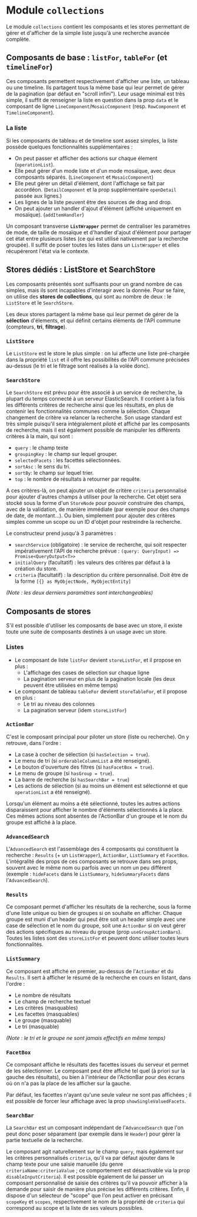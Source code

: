 # Module `collections`

Le module `collections` contient les composants et les stores permettant de gérer et d'afficher de la simple liste jusqu'à une recherche avancée complète.

## Composants de base : `listFor`, `tableFor` (et `timelineFor`)

Ces composants permettent respectivement d'afficher une liste, un tableau ou une timeline. Ils partagent tous la même base qui leur permet de gérer de la pagination (par défaut en "scroll infini"). Leur usage minimal est très simple, il suffit de renseigner la liste en question dans la prop `data` et le composant de ligne `LineComponent`/`MosaicComponent` (resp. `RowComponent` et `TimelineComponent`).

### La liste
Si les composants de tableau et de timeline sont assez simples, la liste possède quelques fonctionnalités supplémentaires :
- On peut passer et afficher des actions sur chaque élement (`operationList`).
- Elle peut gérer d'un mode liste et d'un mode mosaïque, avec deux composants séparés. (`LineComponent` et `MosaicComponent`)
- Elle peut gérer un détail d'élément, dont l'affichage se fait par accordéon. (`DetailComponent` et la prop supplémentaire `openDetail` passée aux lignes.)
- Les lignes de la liste peuvent être des sources de drag and drop.
- On peut ajouter un handler d'ajout d'élément (affiché uniquement en mosaïque). (`addItemHandler`)

Un composant transverse **`ListWrapper`** permet de centraliser les paramètres de mode, de taille de mosaïque et d'handler d'ajout d'élément pour partager cet état entre plusieurs listes (ce qui est utilisé nativement par la recherche groupée). Il suffit de poser toutes les listes dans un `ListWrapper` et elles récupéreront l'état via le contexte.

## Stores dédiés : ListStore et SearchStore

Les composants présentés sont suffisants pour un grand nombre de cas simples, mais ils sont incapables d'interagir avec la donnée. Pour se faire, on utilise des **stores de collections**, qui sont au nombre de deux : le `ListStore` et le `SearchStore`.

Les deux stores partagent la même base qui leur permet de gérer de la **sélection** d'élements, et qui définit certains éléments de l'API commune (compteurs, **tri**, **filtrage**).

### `ListStore`
Le `ListStore` est le store le plus simple : on lui affecte une liste pré-chargée dans la propriété `list` et il offre les possibilités de l'API commune précisées au-dessus (le tri et le filtrage sont réalisés à la volée donc).

### `SearchStore`
Le `SearchStore` est prévu pour être associé à un service de recherche, la plupart du temps connecté à un serveur ElasticSearch. Il contient à la fois les différents critères de recherche ainsi que les résultats, en plus de contenir les fonctionnalités communes comme la sélection. Chaque changement de critère va relancer la recherche. Son usage standard est très simple puisqu'il sera intégralement piloté et affiché par les composants de recherche, mais il est également possible de manipuler les différents critères à la main, qui sont :
* `query` : le champ texte
* `groupingKey` : le champ sur lequel grouper.
* `selectedFacets` : les facettes sélectionnées.
* `sortAsc` : le sens du tri.
* `sortBy`: le champ sur lequel trier.
* `top` : le nombre de résultats à retourner par requête.

A ces critères-là, on peut ajouter un objet de critère `criteria` personnalisé pour ajouter d'autres champs à utiliser pour la recherche. Cet objet sera stocké sous la forme d'un `StoreNode` pour pouvoir construire des champs, avec de la validation, de manière immédiate (par exemple pour des champs de date, de montant...). Ou bien, simplement pour ajouter des critères simples comme un scope ou un ID d'objet pour restreindre la recherche.

Le constructeur prend jusqu'à 3 paramètres :
* `searchService` (obligatoire) : le service de recherche, qui soit respecter impérativement l'API de recherche prévue : `(query: QueryInput) => Promise<QueryOutput<T>>`
* `initialQuery` (facultatif) : les valeurs des critères par défaut à la création du store.
* `criteria` (facultatif) : la description du critère personnalisé. Doit être de la forme `[{} as MyObjectNode, MyObjectEntity]`

_(Note : les deux derniers paramètres sont interchangeables)_

## Composants de stores

S'il est possible d'utiliser les composants de base avec un store, il existe toute une suite de composants destinés à un usage avec un store.

### Listes
- Le composant de liste `listFor` devient `storeListFor`, et il propose en plus :
    + L'affichage des cases de sélection sur chaque ligne
    + La pagination serveur en plus de la pagination locale (les deux peuvent être utilisées en même temps)
- Le composant de tableau `tableFor` devient `storeTableFor`, et il propose en plus :
    + Le tri au niveau des colonnes
    + La pagination serveur (idem `storeListFor`)

### `ActionBar`
C'est le composant principal pour piloter un store (liste ou recherche). On y retrouve, dans l'ordre :
* La case à cocher de sélection (si `hasSelection = true`).
* Le menu de tri (si `orderableColumnList` a été renseigné).
* Le bouton d'ouverture des filtres (si `hasFacetBox = true`).
* Le menu de groupe (si `hasGroup = true`).
* La barre de recherche (si `hasSearchBar = true`)
* Les actions de sélection (si au moins un élément est sélectionné et que `operationList` a été renseigné).

Lorsqu'un élément au moins a été sélectionné, toutes les autres actions disparaissent pour afficher le nombre d'éléments sélectionnés à la place. Ces mêmes actions sont absentes de l'ActionBar d'un groupe et le nom du groupe est affiché à la place.

### `AdvancedSearch`
L'`AdvancedSearch` est l'assemblage des 4 composants qui constituent la recherche : `Results` (+ un `ListWrapper`), `ActionBar`, `ListSummary` et `FacetBox`. L'intégralité des props de ces composants se retrouve dans ses props, souvent avec le même nom ou parfois avec un nom un peu différent (exemple : `hideFacets` dans le `ListSummary`, `hideSummaryFacets` dans l'`AdvancedSearch`).

### `Results`
Ce composant permet d'afficher les résultats de la recherche, sous la forme d'une liste unique ou bien de groupes si on souhaite en afficher. Chaque groupe est muni d'un header qui peut être soit un header simple avec une case de sélection et le nom du groupe, soit une `ActionBar` si on veut gérer des actions spécifiques au niveau du groupe (prop `useGroupActionBars`). Toutes les listes sont des `storeListFor` et peuvent donc utiliser toutes leurs fonctionnalités.

### `ListSummary`
Ce composant est affiché en premier, au-dessus de l'`ActionBar` et du `Results`. Il sert à afficher le résumé de la recherche en cours en listant, dans l'ordre :
* Le nombre de résultats
* Le champ de recherche textuel
* Les critères (masquables)
* Les facettes (masquables)
* Le groupe (masquable)
* Le tri (masquable)

_(Note : le tri et le groupe ne sont jamais effectifs en même temps)_

### `FacetBox`
Ce composant affiche le résultats des facettes issues du serveur et permet de les sélectionner. Le composant peut être affiché tel quel (à priori sur la gauche des résultats), ou bien à l'intérieur de l'ActionBar pour des écrans où on n'a pas la place de les afficher sur la gauche.

Par défaut, les facettes n'ayant qu'une seule valeur ne sont pas affichées ; il est possible de forcer leur affichage avec la prop `showSingleValuedFacets`.

### `SearchBar`
La `SearchBar` est un composant indépendant de l'`AdvancedSearch` que l'on peut donc poser séparament (par exemple dans le `Header`) pour gérer la partie textuelle de la recherche.

Le composant agit naturellement sur le champ `query`, mais également sur les critères personnalisés `criteria`, qu'il va par défaut ajouter dans le champ texte pour une saisie manuelle (du genre `criteriaName:criteriaValue` ; ce comportement est désactivable via la prop `disableInputCriteria`). Il est possible également de lui passer un composant personnalisé de saisie des critères qu'il va pouvoir afficher à la demande pour saisir de manière plus précise les différents critères. Enfin, il dispose d'un sélecteur de "scope" que l'on peut activer en précisant `scopeKey` et `scopes`, respectivement le nom de la propriété de `criteria` qui correspond au scope et la liste de ses valeurs possibles.
